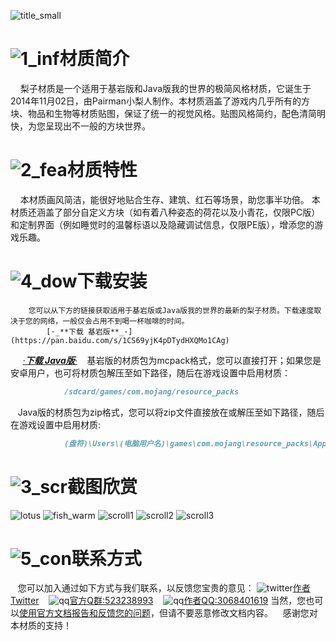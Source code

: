 ![title_small](https://ooo.0o0.ooo/2018/04/15/5ad35aaeb7ceb.png)
# ![1_inf](https://ooo.0o0.ooo/2018/04/15/5ad356c68a689.png)材质简介
        梨子材质是一个适用于基岩版和Java版我的世界的极简风格材质，它诞生于2014年11月02日，由Pairman小梨人制作。本材质涵盖了游戏内几乎所有的方块、物品和生物等材质贴图，保证了统一的视觉风格。贴图风格简约，配色清简明快，为您呈现出不一般的方块世界。
# ![2_fea](https://ooo.0o0.ooo/2018/04/15/5ad356d28e7e4.png)材质特性
        本材质画风简洁，能很好地贴合生存、建筑、红石等场景，助您事半功倍。
        本材质还涵盖了部分自定义方块（如有着八种姿态的荷花以及小青花，仅限PC版）和定制界面（例如睡觉时的温馨标语以及隐藏调试信息，仅限PE版），增添您的游戏乐趣。
    
# ![4_dow](https://ooo.0o0.ooo/2018/04/15/5ad356daadd7b.png)下载安装
        您可以从下方的链接获取适用于基岩版或Java版我的世界的最新的梨子材质。下载速度取决于您的网络，一般仅会占用不到喝一杯咖啡的时间。
            [·_**下载 基岩版**_·](https://pan.baidu.com/s/1CS69yjK4pDTydHXQMo1CAg)
            [·_**下载 Java版**_·](https://pan.baidu.com/s/1mF-RPnOMnP3PLofEcmbM9g)
        基岩版的材质包为mcpack格式，您可以直接打开；如果您是安卓用户，也可将材质包解压至如下路径，随后在游戏设置中启用材质：
```markdown
            /sdcard/games/com.mojang/resource_packs
```
        Java版的材质包为zip格式，您可以将zip文件直接放在或解压至如下路径，随后在游戏设置中启用材质:
```markdown
            (盘符)\Users\(电脑用户名)\games\com.mojang\resource_packs\AppData\Roaming\.minecraft\resourcepacks
```
# ![3_scr](https://ooo.0o0.ooo/2018/04/15/5ad356e2418e9.png)截图欣赏
![lotus](https://ooo.0o0.ooo/2018/04/15/5ad347677c7c7.png)
![fish_warm](https://ooo.0o0.ooo/2018/04/15/5ad3478aad5a2.png)
![scroll1](https://ooo.0o0.ooo/2018/04/15/5ad3481429b8d.png)
![scroll2](https://ooo.0o0.ooo/2018/04/15/5ad3482c14db9.png)
![scroll3](https://ooo.0o0.ooo/2018/04/15/5ad3484134480.png)

# ![5_con](https://ooo.0o0.ooo/2018/04/15/5ad356e93e3e3.png)联系方式
        您可以加入通过如下方式与我们联系，以反馈您宝贵的意见：
            ![twitter](https://ooo.0o0.ooo/2018/04/15/5ad353238bf7b.png)[作者Twitter](https://www.twitter.com/Pairmanxlr)
            ![qq](https://ooo.0o0.ooo/2018/04/15/5ad3531a48784.png)[官方Q群:523238993](https://jq.qq.com/?_wv=1027&k=5vuBSpI)
            ![qq](https://ooo.0o0.ooo/2018/04/15/5ad3531a48784.png)[作者QQ:3068401619](https://qm.qq.com/cgi-bin/qm/qr?k=LJbV1ta7hDKCbGh57unZVvd4tMQ49McL)
        当然，您也可以[使用官方文档报告和反馈您的问题](https://docs.qq.com/sheet/BtzoKn29FYZT0LHkhx0R9RgS2V2Mmq3umixe1)，但请不要恶意修改文档内容。
        感谢您对本材质的支持！
